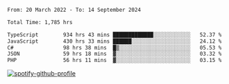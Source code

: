 <!--START_SECTION:waka-->

```txt
From: 20 March 2022 - To: 14 September 2024

Total Time: 1,785 hrs

TypeScript        934 hrs 43 mins █████████████░░░░░░░░░░░░   52.37 %
JavaScript        430 hrs 33 mins ██████░░░░░░░░░░░░░░░░░░░   24.12 %
C#                98 hrs 38 mins  █▒░░░░░░░░░░░░░░░░░░░░░░░   05.53 %
JSON              59 hrs 18 mins  ▓░░░░░░░░░░░░░░░░░░░░░░░░   03.32 %
PHP               56 hrs 11 mins  ▓░░░░░░░░░░░░░░░░░░░░░░░░   03.15 %
```

<!--END_SECTION:waka-->
[![spotify-github-profile](https://spotify-github-profile.vercel.app/api/view?uid=c00zprrvy9xiloa9qnco3hmng&cover_image=true&theme=novatorem&show_offline=false&background_color=121212&bar_color=53b14f&bar_color_cover=false)](https://spotify-github-profile.vercel.app/api/view?uid=c00zprrvy9xiloa9qnco3hmng&redirect=true)



